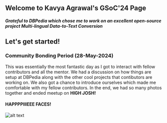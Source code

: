 ## Welcome to Kavya Agrawal's GSoC'24 Page
##### Grateful to DBPedia which chose me to work on an excellent open-source project **Multi-lingual Data-to-Text Conversion**

## Let's get started!

### Community Bonding Period (28-May-2024)
This was essentially the most fantastic day as I got to interact with fellow contributors and all the mentor. We had a discussion on how things are setup at DBPedia along with the other cool projects that contibutors are working on. We also got a chance to introduce ourselves which made me comfortable with my fellow contributors. In the end, we had so many photos together and ended meetup on **HIGH JOSH!**

#### HAPPPPIIIEEE FACES!
![alt text][logo]

[logo]: https://github.com/kavyagl2/Google-Summer-of-Code-24/assets/79780905/d15c6fba-0ecc-4e9e-8967-bf21fc5d3961 "DBPedia GSoc'24 Meetup"
























